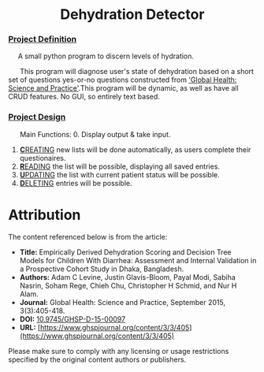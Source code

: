 # <center>Dehydration Detector</center>

### <u>Project Definition</u>
&nbsp;&nbsp;&nbsp;&nbsp;&nbsp;A small python program to discern levels of hydration.

&nbsp;&nbsp;&nbsp;&nbsp;&nbsp; This program will diagnose user's state of dehydration based on a short set of questions yes-or-no questions constructed from ['Global Health: Science and Practice'](https://www.ghspjournal.org/content/3/3/405).This program will be dynamic, as well as have all CRUD features. No GUI, so entirely text based.

### <u>Project Design</u>

&nbsp;&nbsp;&nbsp;&nbsp;&nbsp; Main Functions:
0. Display output & take input.
1. <u>**C**REATING</U> new lists will be done automatically, as users complete their questionaires.
2. <u>**R**EADING</U> the list will be possible, displaying all saved entries.
3. <u>**U**PDATING</U> the list with current patient status will be possible.
4. <u>**D**ELETING</U> entries will be possible.


# Attribution

The content referenced below is from the article:

- **Title:** Empirically Derived Dehydration Scoring and Decision Tree Models for Children With Diarrhea: Assessment and Internal Validation in a Prospective Cohort Study in Dhaka, Bangladesh.
- **Authors:** Adam C Levine, Justin Glavis-Bloom, Payal Modi, Sabiha Nasrin, Soham Rege, Chieh Chu, Christopher H Schmid, and Nur H Alam.
- **Journal:** Global Health: Science and Practice, September 2015, 3(3):405-418.
- **DOI:** [10.9745/GHSP-D-15-00097](https://doi.org/10.9745/GHSP-D-15-00097)
- **URL:** [https://www.ghspjournal.org/content/3/3/405](https://www.ghspjournal.org/content/3/3/405)

Please make sure to comply with any licensing or usage restrictions specified by the original content authors or publishers.

